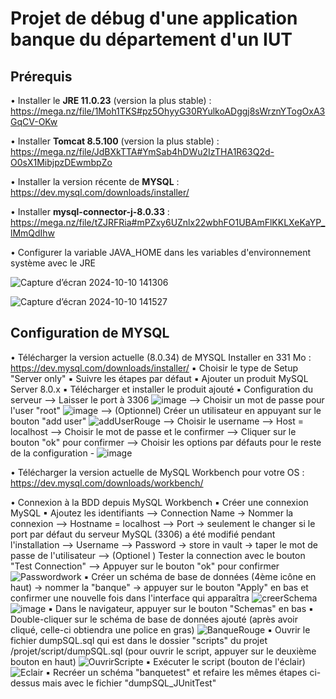 # Projet de débug d'une application banque du département d'un IUT

## Prérequis

• Installer le **JRE 11.0.23** (version la plus stable) : https://mega.nz/file/1Moh1TKS#pz5OhyyG30RYulkoADggj8sWrznYTogOxA3GqCV-OKw

• Installer **Tomcat 8.5.100** (version la plus stable) : https://mega.nz/file/JdBXkTTA#YmSab4hDWu2IzTHA1R63Q2d-O0sX1MibjpzDEwmbpZo

• Installer la version récente de **MYSQL** : 
https://dev.mysql.com/downloads/installer/

• Installer **mysql-connector-j-8.0.33** : https://mega.nz/file/tZJRFRia#mPZxy6UZnlx22wbhFO1UBAmFlKKLXeKaYP_lMmQdIhw

• Configurer la variable JAVA_HOME dans les variables d'environnement système avec le JRE

![Capture d’écran 2024-10-10 141306](https://github.com/user-attachments/assets/c0674123-fcfc-40c5-a91d-d6ed1bc5448f)

![Capture d’écran 2024-10-10 141527](https://github.com/user-attachments/assets/c3e2578e-494a-4a78-8e1b-bd8ff27ee257)


## Configuration de MYSQL

• Télécharger la version actuelle (8.0.34) de MYSQL Installer en 331 Mo : https://dev.mysql.com/downloads/installer/ 
	▪ Choisir le type de Setup "Server only"
	▪ Suivre les étapes par défaut
	▪ Ajouter un produit MySQL Server 8.0.x
	▪ Télécharger et installer le produit ajouté
	▪ Configuration du serveur
		--> Laisser le port à 3306
 		![image](https://github.com/Raider472/QualiteDevTP/assets/60116030/7dde225f-04bb-46f3-ba13-15e2763937d0)
		--> Choisir un mot de passe pour l'user "root"
    		![image](https://github.com/Raider472/QualiteDevTP/assets/60116030/dfdd1b83-5440-4128-b049-412e33f995d3)
		--> (Optionnel) Créer un utilisateur en appuyant sur le bouton "add user"
    		![addUserRouge](https://github.com/Raider472/QualiteDevTP/assets/60116030/f68c01a9-fcee-48e0-94ea-630462310d6b)
		--> Choisir le username
		--> Host = localhost
		--> Choisir le mot de passe et le confirmer
		--> Cliquer sur le bouton "ok" pour confirmer
	  --> Choisir les options par défauts pour le reste de la configuration
   	- ![image](https://github.com/Raider472/QualiteDevTP/assets/60116030/337d5c99-bc0a-49ce-8b47-2989e924e504)


• Télécharger la version actuelle de MySQL Workbench pour votre OS : https://dev.mysql.com/downloads/workbench/

• Connexion à la BDD depuis MySQL Workbench
	 ▪ Créer une connexion MySQL
	 ▪ Ajoutez les identifiants
		--> Connection Name -> Nommer la connexion
		--> Hostname = localhost
		--> Port -> seulement le changer si le port par défaut du serveur MySQL (3306) a été modifié pendant l'installation
		--> Username
		--> Password -> store in vault -> taper le mot de passe de l'utilisateur
		--> (Optionel ) Tester la connection avec le bouton "Test Connection"
		--> Appuyer sur le bouton "ok" pour confirmer
  		![Passwordwork](https://github.com/Raider472/QualiteDevTP/assets/60116030/7737f7f7-c99b-430c-a5dc-5fa66fd6dd05)
	 ▪ Créer un schéma de base de données (4ème icône en haut) -> nommer la "banque" -> appuyer sur le bouton "Apply" en bas et confirmer une nouvelle fois dans l'interface qui apparaîtra
   	![creerSchema](https://github.com/Raider472/QualiteDevTP/assets/60116030/050a4df3-5a33-4486-903f-fce473825c8d)
   	![image](https://github.com/Raider472/QualiteDevTP/assets/60116030/6b0315bc-a8e6-4631-b95f-783180dfb72e)
	 ▪ Dans le navigateur, appuyer sur le bouton "Schemas" en bas
	 ▪ Double-cliquer sur le schéma de base de données ajouté (après avoir cliqué, celle-ci obtiendra une police en gras)
   	![BanqueRouge](https://github.com/Raider472/QualiteDevTP/assets/60116030/dd3871b8-05a6-4b00-b523-0726eec239ff)
	 ▪ Ouvrir le fichier dumpSQL.sql qui est dans le dossier "scripts" du projet /projet/script/dumpSQL.sql (pour ouvrir le script, appuyer sur le deuxième bouton en haut)
   	![OuvrirScripte](https://github.com/Raider472/QualiteDevTP/assets/60116030/77adb28e-f1fb-454b-9858-4c4f7cacfe38)
	 ▪ Exécuter le script (bouton de l'éclair)
   	![Eclair](https://github.com/Raider472/QualiteDevTP/assets/60116030/8994f33e-c7c9-48f5-83a6-708025834c25)
	 ▪ Recréer un schéma "banquetest" et refaire les mêmes étapes ci-dessus mais avec le fichier "dumpSQL_JUnitTest"
